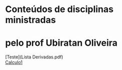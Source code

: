 # Conteúdos de disciplinas ministradas 
# pelo prof Ubiratan Oliveira
[Teste](Lista Derivadas.pdf)  
[Calculo1](Calculo1.md)
